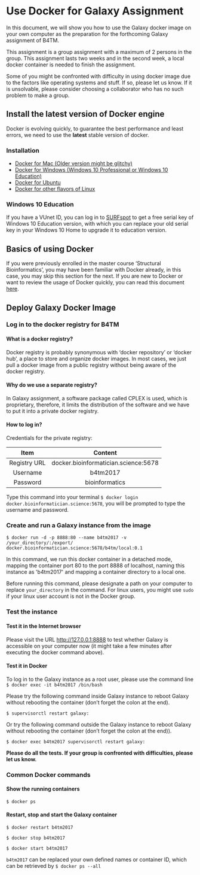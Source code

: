# Use Docker for Galaxy Assignment

In this document, we will show you how to use the Galaxy docker image on your own computer as the preparation for
the forthcoming Galaxy assignment of B4TM.

This assignment is a group assignment with a maximum of 2 persons in the group. This assignment lasts two weeks
and in the second week, a local docker container is needed to finish the assignment. 

Some of you might be confronted with difficulty in using docker image due to the factors like operating systems
and stuff. If so, please let us know. If it is unsolvable, please consider choosing a collaborator who has no such problem to make a group.

## Install the latest version of Docker engine

Docker is evolving quickly, to guarantee the best performance and least errors, we need to use the **latest**
stable version of docker. 

### Installation

* [Docker for Mac (Older version might be glitchy)](https://docs.docker.com/docker-for-mac/install/#download-docker-for-mac)
* [Docker for Windows (Windows 10 Professional or Windows 10 Education)](https://docs.docker.com/docker-for-windows/install/)
* [Docker for Ubuntu](https://docs.docker.com/engine/installation/linux/ubuntu/)
* [Docker for other flavors of Linux](https://docs.docker.com/engine/installation/)

### Windows 10 Education

 If you have a VUnet ID, you can log in to [SURFspot](https://www.surfspot.nl/) to get a free serial key of Windows
 10 Education version, with which you can replace your old serial key in your Windows 10 Home to upgrade it to education version.
 
## Basics of using Docker

 If you were previously enrolled in the master course ‘Structural Bioinformatics’, you may have been familiar with
 Docker already, in this case, you may skip this section for the next. If you are new to Docker or want to
 review the usage of Docker quickly, you can read this document [here](https://docs.google.com/document/d/1QoL_93B-0VRcJdrxjweUV8JQI0Waehz1rMdiCFeWPeo/edit?usp=sharing).
 
## Deploy Galaxy Docker Image
 
### Log in to the docker registry for B4TM
 
#### What is a docker registry?
Docker registry is probably synonymous with ‘docker repository’ or ‘docker hub’, a place to store and organize
docker images. In most cases, we just pull a docker image from a public registry without being aware of the
docker registry.

#### Why do we use a separate registry?
In Galaxy assignment, a software package called CPLEX is used, which is proprietary, therefore,
it limits the distribution of the software and we have to put it into a private docker registry.

#### How to log in?

Credentials for the private registry:

Item         | Content
:----------: | :----------------------------------:
Registry URL | docker.bioinformatician.science:5678
Username     | b4tm2017
Password     | bioinformatics

Type this command into your terminal `$ docker login docker.bioinformatician.science:5678`, you will be prompted
to type the username and password.

### Create and run a Galaxy instance from the image

`$ docker run -d -p 8888:80 --name b4tm2017 -v /your_directory/:/export/ docker.bioinformatician.science:5678/b4tm/local:0.1`

In this command, we run this docker container in a detached mode, mapping the container port 80 to the port 8888 of localhost, naming this instance as 'b4tm2017' and mapping a container directory to a local one.

Before running this command, please designate a path on your computer to replace `your_directory` in the command.
For linux users, you might use `sudo` if your linux user account is not in the Docker group. 

### Test the instance

#### Test it in the Internet browser

Please visit the URL http://127.0.0.1:8888 to test whether Galaxy is accessible on your computer now
(it might take a few minutes after executing the docker command above). 

#### Test it in Docker

To log in to the Galaxy instance as a root user, please use the command line `$ docker exec -it b4tm2017 /bin/bash`

Please try the following command inside Galaxy instance to reboot Galaxy without rebooting the container (don’t forget the colon at the end).

```
$ supervisorctl restart galaxy:
```

Or try the following command outside the Galaxy instance to reboot Galaxy without rebooting the container (don’t forget the colon at the end)).

```
$ docker exec b4tm2017 supervisorctl restart galaxy:
```

**Please do all the tests. If your group is confronted with difficulties, please let us know.**

### Common Docker commands

#### Show the running containers
```
$ docker ps
```
#### Restart, stop and start the Galaxy container
```
$ docker restart b4tm2017

$ docker stop b4tm2017

$ docker start b4tm2017
```
`b4tm2017` can be replaced your own defined names or container ID, which can be retrieved by `$ docker ps --all`
